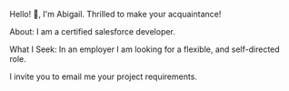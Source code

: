 
Hello! 👋, I'm Abigail.
Thrilled to make your acquaintance!

About:
I am a certified salesforce developer.

What I Seek:
In an employer I am looking for a flexible, and self-directed role. 

I invite you to email me your project requirements.
